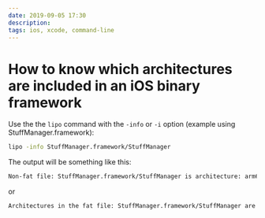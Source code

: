 ```yaml
---
date: 2019-09-05 17:30
description:
tags: ios, xcode, command-line
---
```

# How to know which architectures are included in an iOS binary framework

Use the the `lipo` command with the `-info` or `-i` option (example using StuffManager.framework):
```sh
lipo -info StuffManager.framework/StuffManager
```
The output will be something like this:
```sh
Non-fat file: StuffManager.framework/StuffManager is architecture: arm64
```
or
```sh
Architectures in the fat file: StuffManager.framework/StuffManager are: x86_64 arm64
```
